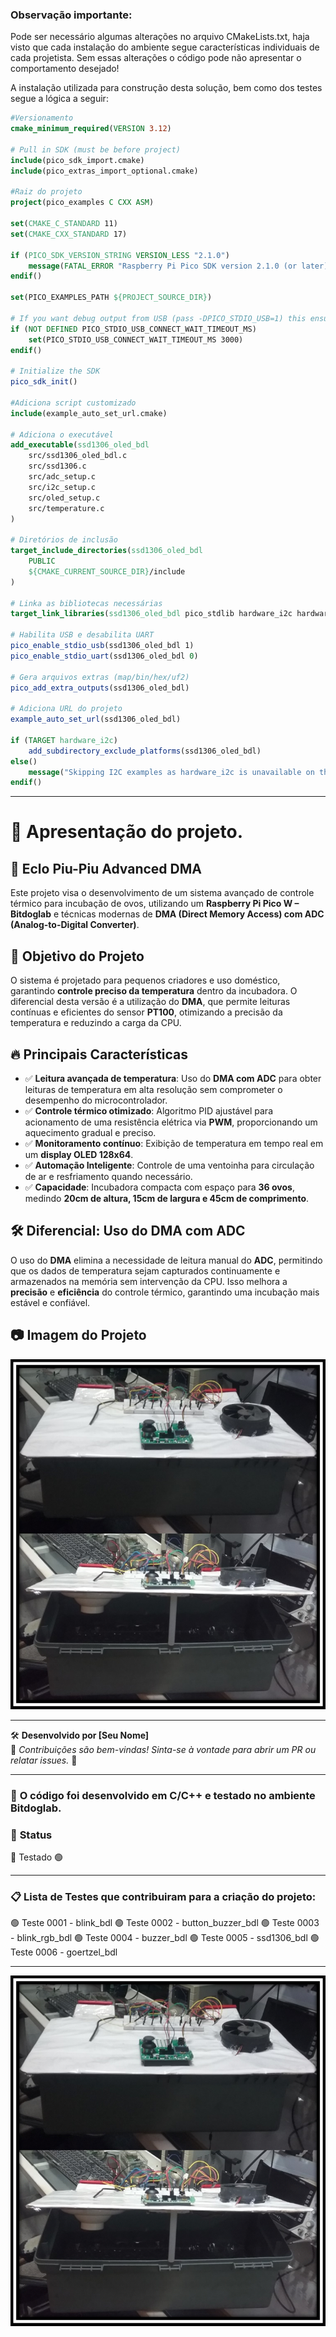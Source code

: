 ### Observação importante:
Pode ser necessário algumas alterações no arquivo CMakeLists.txt, haja visto que cada instalação
do ambiente segue características individuais de cada projetista. Sem essas alterações o
código pode não apresentar o comportamento desejado!

A instalação utilizada para construção desta solução, bem como dos testes segue a lógica a seguir:

```cmake
#Versionamento
cmake_minimum_required(VERSION 3.12)

# Pull in SDK (must be before project)
include(pico_sdk_import.cmake)
include(pico_extras_import_optional.cmake)

#Raiz do projeto
project(pico_examples C CXX ASM)

set(CMAKE_C_STANDARD 11)
set(CMAKE_CXX_STANDARD 17)

if (PICO_SDK_VERSION_STRING VERSION_LESS "2.1.0")
    message(FATAL_ERROR "Raspberry Pi Pico SDK version 2.1.0 (or later) required. Your version is ${PICO_SDK_VERSION_STRING}")
endif()

set(PICO_EXAMPLES_PATH ${PROJECT_SOURCE_DIR})

# If you want debug output from USB (pass -DPICO_STDIO_USB=1) this ensures you don't lose any debug output while USB is set up
if (NOT DEFINED PICO_STDIO_USB_CONNECT_WAIT_TIMEOUT_MS)
    set(PICO_STDIO_USB_CONNECT_WAIT_TIMEOUT_MS 3000)
endif()

# Initialize the SDK
pico_sdk_init()

#Adiciona script customizado
include(example_auto_set_url.cmake)

# Adiciona o executável
add_executable(ssd1306_oled_bdl
    src/ssd1306_oled_bdl.c
    src/ssd1306.c
    src/adc_setup.c
    src/i2c_setup.c
    src/oled_setup.c
    src/temperature.c
)

# Diretórios de inclusão
target_include_directories(ssd1306_oled_bdl
    PUBLIC
    ${CMAKE_CURRENT_SOURCE_DIR}/include
)

# Linka as bibliotecas necessárias
target_link_libraries(ssd1306_oled_bdl pico_stdlib hardware_i2c hardware_adc)

# Habilita USB e desabilita UART
pico_enable_stdio_usb(ssd1306_oled_bdl 1)
pico_enable_stdio_uart(ssd1306_oled_bdl 0)

# Gera arquivos extras (map/bin/hex/uf2)
pico_add_extra_outputs(ssd1306_oled_bdl)

# Adiciona URL do projeto
example_auto_set_url(ssd1306_oled_bdl)

if (TARGET hardware_i2c)
    add_subdirectory_exclude_platforms(ssd1306_oled_bdl)
else()
    message("Skipping I2C examples as hardware_i2c is unavailable on this platform")
endif()
```
___
# 🚀 **Apresentação do projeto.**

## 🐣 Eclo Piu-Piu Advanced DMA

Este projeto visa o desenvolvimento de um sistema avançado de controle térmico para incubação de ovos, utilizando um **Raspberry Pi Pico W – Bitdoglab** e técnicas modernas de **DMA (Direct Memory Access) com ADC (Analog-to-Digital Converter)**.

## 🚀 Objetivo do Projeto
O sistema é projetado para pequenos criadores e uso doméstico, garantindo **controle preciso da temperatura** dentro da incubadora. O diferencial desta versão é a utilização do **DMA**, que permite leituras contínuas e eficientes do sensor **PT100**, otimizando a precisão da temperatura e reduzindo a carga da CPU.

## 🔥 Principais Características
- ✅ **Leitura avançada de temperatura**: Uso do **DMA com ADC** para obter leituras de temperatura em alta resolução sem comprometer o desempenho do microcontrolador.
- ✅ **Controle térmico otimizado**: Algoritmo PID ajustável para acionamento de uma resistência elétrica via **PWM**, proporcionando um aquecimento gradual e preciso.
- ✅ **Monitoramento contínuo**: Exibição de temperatura em tempo real em um **display OLED 128x64**.
- ✅ **Automação Inteligente**: Controle de uma ventoinha para circulação de ar e resfriamento quando necessário.
- ✅ **Capacidade**: Incubadora compacta com espaço para **36 ovos**, medindo **20cm de altura, 15cm de largura e 45cm de comprimento**.

## 🛠️ Diferencial: Uso do DMA com ADC
O uso do **DMA** elimina a necessidade de leitura manual do **ADC**, permitindo que os dados de temperatura sejam capturados continuamente e armazenados na memória sem intervenção da CPU. Isso melhora a **precisão** e **eficiência** do controle térmico, garantindo uma incubação mais estável e confiável.

## 📷 Imagem do Projeto
![Eclo Piu-Piu Advanced DMA](EcloPiu-Piu.jpg)

---

🛠 **Desenvolvido por [Seu Nome]**  
📌 *Contribuições são bem-vindas! Sinta-se à vontade para abrir um PR ou relatar issues.* 🚀

___

### 📝 **O código foi desenvolvido em C/C++ e testado no ambiente Bitdoglab.**

### 🔧 **Status**

 🚧 Testado 🟢
___

### 📋 **Lista de Testes que contribuiram para a criação do projeto:**

🟢 Teste 0001 - blink_bdl
🟢 Teste 0002 - button_buzzer_bdl
🟢 Teste 0003 - blink_rgb_bdl
🟢 Teste 0004 - buzzer_bdl
🟢 Teste 0005 - ssd1306_bdl
🟢 Teste 0006 - goertzel_bdl
___
![Projeto final - EcloPiu-Piu](EcloPiu-Piu.jpg)